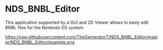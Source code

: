 # NDS_BNBL_Editor
This application supported by a GUI and 2D Viewer allows to easly edit BNBL files for the Nintendo DS system.

https://raw.githubusercontent.com/TheGameratorT/NDS_BNBL_Editor/master/NDS_BNBL_Editor/example.png
